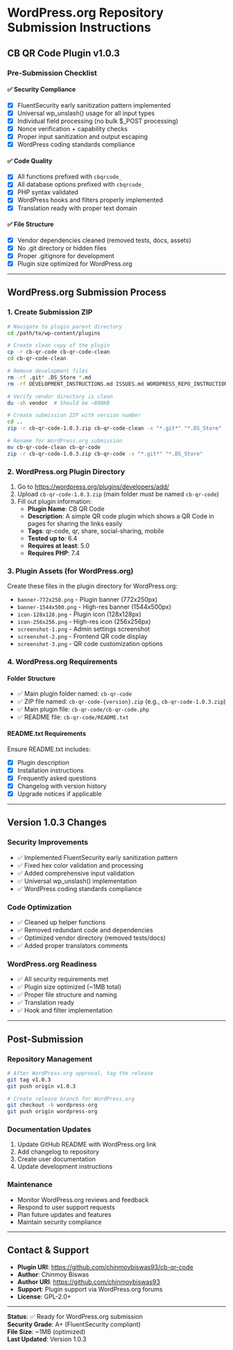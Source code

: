 # WordPress.org Repository Submission Instructions

## CB QR Code Plugin v1.0.3

### Pre-Submission Checklist

#### ✅ **Security Compliance**
- [x] FluentSecurity early sanitization pattern implemented
- [x] Universal wp_unslash() usage for all input types
- [x] Individual field processing (no bulk $_POST processing)
- [x] Nonce verification + capability checks
- [x] Proper input sanitization and output escaping
- [x] WordPress coding standards compliance

#### ✅ **Code Quality**
- [x] All functions prefixed with `cbqrcode_`
- [x] All database options prefixed with `cbqrcode_`
- [x] PHP syntax validated
- [x] WordPress hooks and filters properly implemented
- [x] Translation ready with proper text domain

#### ✅ **File Structure**
- [x] Vendor dependencies cleaned (removed tests, docs, assets)
- [x] No .git directory or hidden files
- [x] Proper .gitignore for development
- [x] Plugin size optimized for WordPress.org

---

## WordPress.org Submission Process

### 1. **Create Submission ZIP**
```bash
# Navigate to plugin parent directory
cd /path/to/wp-content/plugins

# Create clean copy of the plugin
cp -r cb-qr-code cb-qr-code-clean
cd cb-qr-code-clean

# Remove development files
rm -rf .git* .DS_Store *.md
rm -rf DEVELOPMENT_INSTRUCTIONS.md ISSUES.md WORDPRESS_REPO_INSTRUCTIONS.md

# Verify vendor directory is clean
du -sh vendor  # Should be ~800KB

# Create submission ZIP with version number
cd ..
zip -r cb-qr-code-1.0.3.zip cb-qr-code-clean -x "*.git*" "*.DS_Store"

# Rename for WordPress.org submission
mv cb-qr-code-clean cb-qr-code
zip -r cb-qr-code-1.0.3.zip cb-qr-code -x "*.git*" "*.DS_Store"
```

### 2. **WordPress.org Plugin Directory**
1. Go to https://wordpress.org/plugins/developers/add/
2. Upload `cb-qr-code-1.0.3.zip` (main folder must be named `cb-qr-code`)
3. Fill out plugin information:
   - **Plugin Name**: CB QR Code
   - **Description**: A simple QR code plugin which shows a QR Code in pages for sharing the links easily
   - **Tags**: qr-code, qr, share, social-sharing, mobile
   - **Tested up to**: 6.4
   - **Requires at least**: 5.0
   - **Requires PHP**: 7.4

### 3. **Plugin Assets (for WordPress.org)**
Create these files in the plugin directory for WordPress.org:
- `banner-772x250.png` - Plugin banner (772x250px)
- `banner-1544x500.png` - High-res banner (1544x500px)  
- `icon-128x128.png` - Plugin icon (128x128px)
- `icon-256x256.png` - High-res icon (256x256px)
- `screenshot-1.png` - Admin settings screenshot
- `screenshot-2.png` - Frontend QR code display
- `screenshot-3.png` - QR code customization options

### 4. **WordPress.org Requirements**

#### Folder Structure
- ✅ Main plugin folder named: `cb-qr-code`
- ✅ ZIP file named: `cb-qr-code-{version}.zip` (e.g., `cb-qr-code-1.0.3.zip`)
- ✅ Main plugin file: `cb-qr-code/cb-qr-code.php`
- ✅ README file: `cb-qr-code/README.txt`

#### README.txt Requirements
Ensure README.txt includes:
- [x] Plugin description
- [x] Installation instructions  
- [x] Frequently asked questions
- [x] Changelog with version history
- [x] Upgrade notices if applicable

---

## Version 1.0.3 Changes

### Security Improvements
- ✅ Implemented FluentSecurity early sanitization pattern
- ✅ Fixed hex color validation and processing
- ✅ Added comprehensive input validation
- ✅ Universal wp_unslash() implementation
- ✅ WordPress coding standards compliance

### Code Optimization  
- ✅ Cleaned up helper functions
- ✅ Removed redundant code and dependencies
- ✅ Optimized vendor directory (removed tests/docs)
- ✅ Added proper translators comments

### WordPress.org Readiness
- ✅ All security requirements met
- ✅ Plugin size optimized (~1MB total)
- ✅ Proper file structure and naming
- ✅ Translation ready
- ✅ Hook and filter implementation

---

## Post-Submission

### Repository Management
```bash
# After WordPress.org approval, tag the release
git tag v1.0.3
git push origin v1.0.3

# Create release branch for WordPress.org
git checkout -b wordpress-org
git push origin wordpress-org
```

### Documentation Updates
1. Update GitHub README with WordPress.org link
2. Add changelog to repository
3. Create user documentation
4. Update development instructions

### Maintenance
- Monitor WordPress.org reviews and feedback
- Respond to user support requests
- Plan future updates and features
- Maintain security compliance

---

## Contact & Support

- **Plugin URI**: https://github.com/chinmoybiswas93/cb-qr-code
- **Author**: Chinmoy Biswas
- **Author URI**: https://github.com/chinmoybiswas93
- **Support**: Plugin support via WordPress.org forums
- **License**: GPL-2.0+

---

**Status**: ✅ Ready for WordPress.org submission  
**Security Grade**: A+ (FluentSecurity compliant)  
**File Size**: ~1MB (optimized)  
**Last Updated**: Version 1.0.3